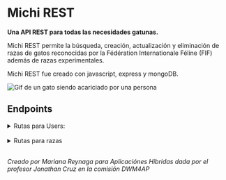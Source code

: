 # Michi REST
**Una API REST para todas las necesidades gatunas.**

Michi REST permite la búsqueda, creación, actualización y eliminación de razas de gatos reconocidas por la Fédération Internationale Féline (FIF) además de razas experimentales.

Michi REST fue creado con javascript, express y mongoDB.

![Gif de un gato siendo acariciado por una persona](https://i.giphy.com/media/v1.Y2lkPTc5MGI3NjExYXNqdmt5enF1aWZvYzZ2bm54d3o4am0wamcwZ3lqaHhjbDd6endnZiZlcD12MV9pbnRlcm5hbF9naWZfYnlfaWQmY3Q9Zw/TA6Fq1irTioFO/giphy.gif)


## Endpoints

<details>
    <summary> Rutas para Users: </summary>
<br>

**GET**
- Traer todos los usuarios registrados

```
    http://127.0.0.1:3000/api/users
```
<br>

-   Traer un usuario por su nombre

```
    http://127.0.0.1:3000/api/users/name/:name
```
<br>

-   Traer un usuario por su ID

```
    http://127.0.0.1:3000/api/users/find/:id
```

<br>

**POST**
-   Crear un usuario

```
    http://127.0.0.1:3000/api/users/
```

<br>

-   Iniciar Sesión

```
    http://127.0.0.1:3000/api/users/login
```

<br>

**PUT**
-   Actualizar un usuario

```
    http://127.0.0.1:3000/api/users/find/:id
```

<br>

**DELETE**
-   Eliminar un usuario

```
    http://127.0.0.1:3000/api/users/find/:id
```

</details>

<br>

<details>
    <summary> Rutas para razas </summary>

<br>

**GET**
- Traer todas las razas

```
    http://127.0.0.1:3000/api/(recognized/experimental)
```
<br>

-   Traer una raza por su nombre
```
    http://127.0.0.1:3000/api/(recognized/experimental)/name/:name
```
<br>

-   Traer una raza por su ID
```
    http://127.0.0.1:3000/api/(recognized/experimental)/find/:id
```

<br>

-   Traer todas las razas por su color
```
    http://127.0.0.1:3000/api/(recognized/experimental)/color/:color
```
<br>

-   Traer todas las razas por el largo del pelo
```
    http://127.0.0.1:3000/api/(recognized/experimental)/length/:length
```

**POST**
-   Crear una raza

```
    http://127.0.0.1:3000/api/(recognized/experimental)/
```
<br>

**PUT**
-   Actualizar una raza

```
    http://127.0.0.1:3000/api/(recognized/experimental)/find/:id
```
<br>

**DELETE**
-   Eliminar una raza

```
    http://127.0.0.1:3000/api/(recognized/experimental)/find/:id
```
</details>

<br>

*Creado por Mariana Reynaga para Aplicaciónes Hibridas dada por el profesor Jonathan Cruz en la comisión DWM4AP*
